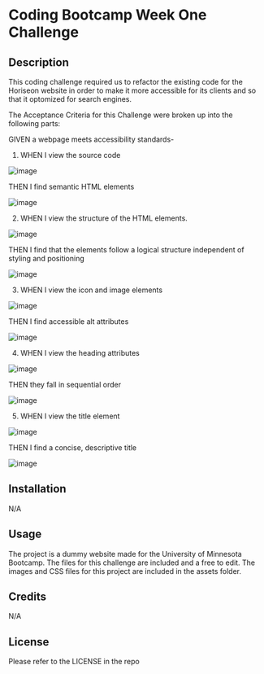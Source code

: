 # Coding Bootcamp Week One Challenge

## Description

This coding challenge required us to refactor the existing code for the Horiseon website in order to make it more accessible for its clients and so that it optomized for search engines.

The Acceptance Criteria for this Challenge were broken up into the following parts:

GIVEN a webpage meets accessibility standards-

1) WHEN I view the source code

![image](https://user-images.githubusercontent.com/119143763/206562720-5542b3b9-dfb9-403d-b696-f826a4a81b13.png)

THEN I find semantic HTML elements

![image](https://user-images.githubusercontent.com/119143763/206563315-0bc39ab4-dfec-4c81-9c1c-8a550db3895f.png)

2) WHEN I view the structure of the HTML elements. 

![image](https://user-images.githubusercontent.com/119143763/206565526-232da933-e9c8-44af-92d0-fb1510a74aa3.png)

THEN I find that the elements follow a logical structure independent of styling and positioning

![image](https://user-images.githubusercontent.com/119143763/206565641-5f5158eb-a7e8-480d-80cf-faeccd1b1068.png)

3) WHEN I view the icon and image elements

![image](https://user-images.githubusercontent.com/119143763/206563793-743ac1c2-7bfd-4f03-b278-c82dcbc88509.png)

THEN I find accessible alt attributes

![image](https://user-images.githubusercontent.com/119143763/206563899-09865621-f06e-4388-a9f2-bfdb3af7f484.png)

4) WHEN I view the heading attributes

![image](https://user-images.githubusercontent.com/119143763/206588822-d1aee6d3-f861-4b61-a4d9-0a087e166d5d.png)

THEN they fall in sequential order

![image](https://user-images.githubusercontent.com/119143763/206588919-70e226ff-9a60-477d-93c2-4966de74839d.png)

5) WHEN I view the title element

![image](https://user-images.githubusercontent.com/119143763/206564519-7632b286-c097-45a7-91bf-9be5d7719df0.png)

THEN I find a concise, descriptive title

![image](https://user-images.githubusercontent.com/119143763/206564638-a86a5f7d-acd3-4c54-a485-7b8cb137747e.png)

## Installation

N/A

## Usage

The project is a dummy website made for the University of Minnesota Bootcamp. The files for this challenge are included and a free to edit. The images and CSS files for this project are included in the assets folder. 

## Credits

N/A

## License

Please refer to the LICENSE in the repo
